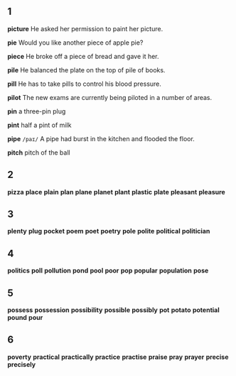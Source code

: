 ## 1
**picture** 
He asked her permission to paint her picture.

**pie** 
Would you like another piece of apple pie?

**piece** 
He broke off a piece of bread and gave it her.

**pile** 
He balanced the plate on the top of pile of books.

**pill** 
He has to take pills to control his blood pressure.

**pilot** 
The new exams are currently being piloted in a number of areas.

**pin** 
a three-pin plug

**pint** 
half a pint of milk

**pipe**
`/paɪ/` 
A pipe had burst in the kitchen and flooded the floor.

**pitch** 
pitch of the ball

## 2
**pizza** 
**place** 
**plain** 
**plan** 
**plane** 
**planet** 
**plant** 
**plastic** 
**plate** 
**pleasant** 
**pleasure** 

## 3
**plenty** 
**plug** 
**pocket** 
**poem** 
**poet** 
**poetry** 
**pole** 
**polite** 
**political** 
**politician** 

## 4
**politics** 
**poll** 
**pollution** 
**pond** 
**pool** 
**poor** 
**pop** 
**popular** 
**population** 
**pose** 

## 5
**possess** 
**possession** 
**possibility** 
**possible** 
**possibly** 
**pot** 
**potato** 
**potential** 
**pound** 
**pour** 

## 6
**poverty** 
**practical** 
**practically** 
**practice** 
**practise** 
**praise** 
**pray** 
**prayer** 
**precise** 
**precisely** 
